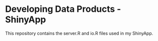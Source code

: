 # Developing Data Products - ShinyApp

This repository contains the server.R and io.R files used in my ShinyApp.
